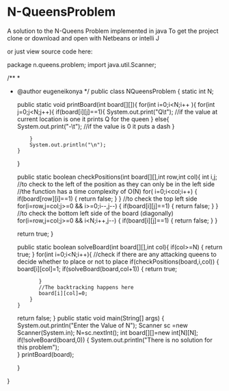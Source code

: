 # N-QueensProblem
A solution to the N-Queens Problem implemented in java
To get the project clone or download and open with Netbeans or intelli J

or just view source code here:

package n.queens.problem;
import java.util.Scanner;

/**
 *
 * @author eugeneikonya
 */
public class NQueensProblem {
   static int N;
   
   public static void printBoard(int board[][]){
       for(int i=0;i<N;i++ ){
           for(int j=0;j<N;j++){
               if(board[i][j]==1){
                   System.out.print("Q\t");
                   //if the value at current location is one it prints Q for the queen
               }
               else{
                   System.out.print("-\t");
                   //if the value is 0 it puts a dash
               }
               
           }
           System.out.println("\n");
       }
   }
   
   public static boolean checkPositions(int board[][],int row,int col){
       int i,j;
       //to check to the left of the position as they can only be in the left side
       //the function has a time complexity of O(N)
       for( i=0;i<col;i++)
       {
           if(board[row][i]==1)
           {
               return false;
           }
       }
       //to check the top left side
       for(i=row,j=col;j>=0  && i>=0;i--,j--)
       {
           if(board[i][j]==1)
           {
               return false;
           }
       }
       //to check the bottom left side of the board (diagonally)
       for(i=row,j=col;j>=0 && i<N;i++,j--)
       {
            if(board[i][j]==1)
           {
               return false;
           }
       }
   
   return true;
   }
   
   public static boolean solveBoard(int board[][],int col){
       if(col>=N)
       {
           return true;
       }
       for(int i=0;i<N;i++){
           //check if there are any attacking queens to decide whether to place or not to place
           if(checkPositions(board,i,col))
           {
              board[i][col]=1;
              if(solveBoard(board,col+1))
              {
                  return true;
                 
              }
              //The backtracking happens here
              board[i][col]=0;
           } 
       }    
   
   return false;
   }
    public static void main(String[] args) {
        System.out.println("Enter the Value of N");
        Scanner sc =new Scanner(System.in);
        N=sc.nextInt();
        int board[][]=new int[N][N];
        if(!solveBoard(board,0))
        {
          System.out.println("There is no solution for this problem");  
        }
        printBoard(board);
        
    }
    
}
